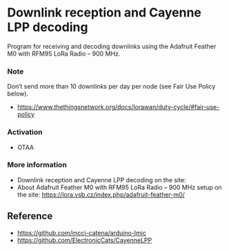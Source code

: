 # Downlink reception and Cayenne LPP decoding
Program for receiving and decoding downlinks using the Adafruit Feather M0 with RFM95 LoRa Radio – 900 MHz.

### Note
Don’t send more than 10 downlinks per day per node (see Fair Use Policy below).
- https://www.thethingsnetwork.org/docs/lorawan/duty-cycle/#fair-use-policy

### Activation
- OTAA

### More information
- Downlink reception and Cayenne LPP decoding on the site:
- About Adafruit Feather M0 with RFM95 LoRa Radio – 900 MHz setup on the site: https://lora.vsb.cz/index.php/adafruit-feather-m0/

## Reference
- https://github.com/mcci-catena/arduino-lmic
- https://github.com/ElectronicCats/CayenneLPP
